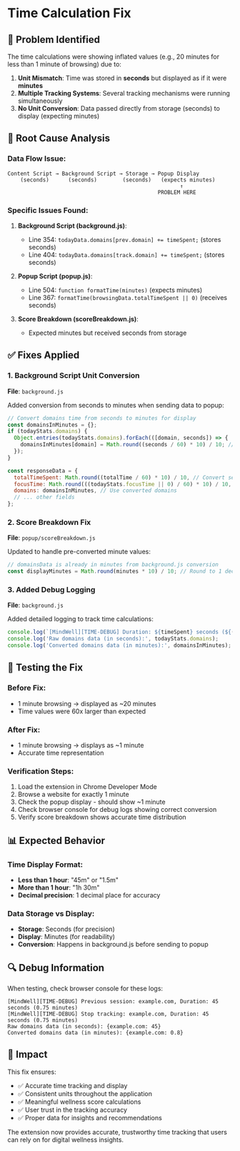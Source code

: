 # Time Calculation Fix

## 🐛 Problem Identified

The time calculations were showing inflated values (e.g., 20 minutes for less than 1 minute of browsing) due to:

1. **Unit Mismatch**: Time was stored in **seconds** but displayed as if it were **minutes**
2. **Multiple Tracking Systems**: Several tracking mechanisms were running simultaneously
3. **No Unit Conversion**: Data passed directly from storage (seconds) to display (expecting minutes)

## 🔧 Root Cause Analysis

### Data Flow Issue:
```
Content Script → Background Script → Storage → Popup Display
    (seconds)      (seconds)        (seconds)   (expects minutes)
                                                      ↑
                                               PROBLEM HERE
```

### Specific Issues Found:

1. **Background Script (background.js)**:
   - Line 354: `todayData.domains[prev.domain] += timeSpent;` (stores seconds)
   - Line 404: `todayData.domains[track.domain] += timeSpent;` (stores seconds)

2. **Popup Script (popup.js)**:
   - Line 504: `function formatTime(minutes)` (expects minutes)
   - Line 367: `formatTime(browsingData.totalTimeSpent || 0)` (receives seconds)

3. **Score Breakdown (scoreBreakdown.js)**:
   - Expected minutes but received seconds from storage

## ✅ Fixes Applied

### 1. Background Script Unit Conversion
**File**: `background.js`

Added conversion from seconds to minutes when sending data to popup:

```javascript
// Convert domains time from seconds to minutes for display
const domainsInMinutes = {};
if (todayStats.domains) {
  Object.entries(todayStats.domains).forEach(([domain, seconds]) => {
    domainsInMinutes[domain] = Math.round((seconds / 60) * 10) / 10; // Convert to minutes with 1 decimal
  });
}

const responseData = {
  totalTimeSpent: Math.round((totalTime / 60) * 10) / 10, // Convert seconds to minutes
  focusTime: Math.round(((todayStats.focusTime || 0) / 60) * 10) / 10, // Convert seconds to minutes
  domains: domainsInMinutes, // Use converted domains
  // ... other fields
};
```

### 2. Score Breakdown Fix
**File**: `popup/scoreBreakdown.js`

Updated to handle pre-converted minute values:

```javascript
// domainsData is already in minutes from background.js conversion
const displayMinutes = Math.round(minutes * 10) / 10; // Round to 1 decimal
```

### 3. Added Debug Logging
**File**: `background.js`

Added detailed logging to track time calculations:

```javascript
console.log(`[MindWell][TIME-DEBUG] Duration: ${timeSpent} seconds (${(timeSpent/60).toFixed(2)} minutes)`);
console.log('Raw domains data (in seconds):', todayStats.domains);
console.log('Converted domains data (in minutes):', domainsInMinutes);
```

## 🧪 Testing the Fix

### Before Fix:
- 1 minute browsing → displayed as ~20 minutes
- Time values were 60x larger than expected

### After Fix:
- 1 minute browsing → displays as ~1 minute
- Accurate time representation

### Verification Steps:
1. Load the extension in Chrome Developer Mode
2. Browse a website for exactly 1 minute
3. Check the popup display - should show ~1 minute
4. Check browser console for debug logs showing correct conversion
5. Verify score breakdown shows accurate time distribution

## 📊 Expected Behavior

### Time Display Format:
- **Less than 1 hour**: "45m" or "1.5m"
- **More than 1 hour**: "1h 30m"
- **Decimal precision**: 1 decimal place for accuracy

### Data Storage vs Display:
- **Storage**: Seconds (for precision)
- **Display**: Minutes (for readability)
- **Conversion**: Happens in background.js before sending to popup

## 🔍 Debug Information

When testing, check browser console for these logs:
```
[MindWell][TIME-DEBUG] Previous session: example.com, Duration: 45 seconds (0.75 minutes)
[MindWell][TIME-DEBUG] Stop tracking: example.com, Duration: 45 seconds (0.75 minutes)
Raw domains data (in seconds): {example.com: 45}
Converted domains data (in minutes): {example.com: 0.8}
```

## 🚀 Impact

This fix ensures:
- ✅ Accurate time tracking and display
- ✅ Consistent units throughout the application
- ✅ Meaningful wellness score calculations
- ✅ User trust in the tracking accuracy
- ✅ Proper data for insights and recommendations

The extension now provides accurate, trustworthy time tracking that users can rely on for digital wellness insights.
